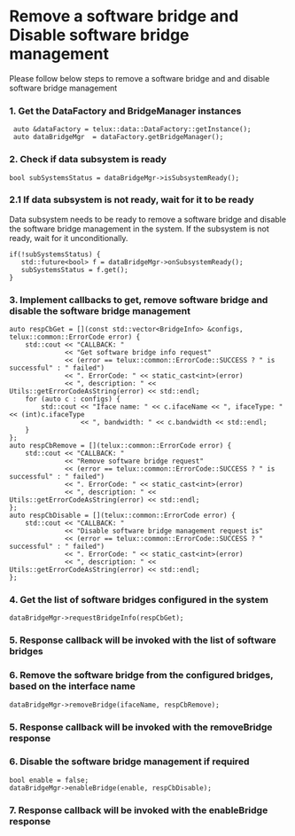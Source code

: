 # Remove a software bridge and Disable software bridge management

Please follow below steps to remove a software bridge and and disable software bridge management

### 1. Get the DataFactory and BridgeManager instances ###

   ~~~~~~{.cpp}
    auto &dataFactory = telux::data::DataFactory::getInstance();
    auto dataBridgeMgr  = dataFactory.getBridgeManager();
   ~~~~~~

### 2. Check if data subsystem is ready ###

   ~~~~~~{.cpp}
   bool subSystemsStatus = dataBridgeMgr->isSubsystemReady();
   ~~~~~~

### 2.1 If data subsystem is not ready, wait for it to be ready ###

Data subsystem needs to be ready to remove a software bridge and disable the software bridge
management in the system. If the subsystem is not ready, wait for it unconditionally.

   ~~~~~~{.cpp}
   if(!subSystemsStatus) {
      std::future<bool> f = dataBridgeMgr->onSubsystemReady();
      subSystemsStatus = f.get();
   }
   ~~~~~~

### 3. Implement callbacks to get, remove software bridge and disable the software bridge management ###

   ~~~~~~{.cpp}
   auto respCbGet = [](const std::vector<BridgeInfo> &configs, telux::common::ErrorCode error) {
       std::cout << "CALLBACK: "
                 << "Get software bridge info request"
                 << (error == telux::common::ErrorCode::SUCCESS ? " is successful" : " failed")
                 << ". ErrorCode: " << static_cast<int>(error)
                 << ", description: " << Utils::getErrorCodeAsString(error) << std::endl;
       for (auto c : configs) {
           std::cout << "Iface name: " << c.ifaceName << ", ifaceType: " << (int)c.ifaceType
                     << ", bandwidth: " << c.bandwidth << std::endl;
       }
   };
   auto respCbRemove = [](telux::common::ErrorCode error) {
       std::cout << "CALLBACK: "
                 << "Remove software bridge request"
                 << (error == telux::common::ErrorCode::SUCCESS ? " is successful" : " failed")
                 << ". ErrorCode: " << static_cast<int>(error)
                 << ", description: " << Utils::getErrorCodeAsString(error) << std::endl;
   };
   auto respCbDisable = [](telux::common::ErrorCode error) {
       std::cout << "CALLBACK: "
                 << "Disable software bridge management request is"
                 << (error == telux::common::ErrorCode::SUCCESS ? " successful" : " failed")
                 << ". ErrorCode: " << static_cast<int>(error)
                 << ", description: " << Utils::getErrorCodeAsString(error) << std::endl;
   };
   ~~~~~~

### 4. Get the list of software bridges configured in the system ###

   ~~~~~~{.cpp}
   dataBridgeMgr->requestBridgeInfo(respCbGet);
   ~~~~~~

### 5. Response callback will be invoked with the list of software bridges ###

### 6. Remove the software bridge from the configured bridges, based on the interface name ###

   ~~~~~~{.cpp}
   dataBridgeMgr->removeBridge(ifaceName, respCbRemove);
   ~~~~~~

### 5. Response callback will be invoked with the removeBridge response ###

### 6. Disable the software bridge management if required ###

   ~~~~~~{.cpp}
   bool enable = false;
   dataBridgeMgr->enableBridge(enable, respCbDisable);
   ~~~~~~

### 7. Response callback will be invoked with the enableBridge response ###
